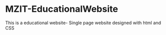 # MZIT-EducationalWebsite
This is a educational website- Single page website designed with html and CSS

